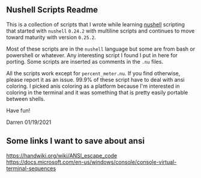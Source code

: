 ## Nushell Scripts Readme

This is a collection of scripts that I wrote while learning [nushell](https://github.com/nushell/nushell) scripting that started with `nushell` `0.24.2` with multiline scripts and continues to move toward maturity with version `0.25.2`.

Most of these scripts are in the `nushell` language but some are from bash or powershell or whatever. Any interesting script I found I put in here for porting. Some scripts are inserted as comments in the `.nu` files.

All the scripts work except for `percent_meter.nu`. If you find otherwise, please report it as an issue.  99.9% of these script have to deal with ansi coloring. I picked anis coloring as a platform because I'm interested in coloring in the terminal and it was something that is pretty easily portable between shells.

Have fun!

Darren 01/19/2021


## Some links I want to save about ansi
https://handwiki.org/wiki/ANSI_escape_code
https://docs.microsoft.com/en-us/windows/console/console-virtual-terminal-sequences
